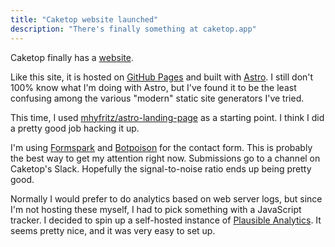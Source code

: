 ```yaml
---
title: "Caketop website launched"
description: "There's finally something at caketop.app"
---
```


Caketop finally has a [website](https://caketop.app/).

Like this site, it is hosted on [GitHub Pages](https://pages.github.com/) and built with [Astro](https://astro.build/).
I still don't 100% know what I'm doing with Astro, but I've found it to be the least confusing among the various "modern" static site generators I've tried.

This time, I used [mhyfritz/astro-landing-page](https://github.com/mhyfritz/astro-landing-page) as a starting point.
I think I did a pretty good job hacking it up.

I'm using [Formspark](https://formspark.io/) and [Botpoison](https://botpoison.com/) for the contact form.
This is probably the best way to get my attention right now.
Submissions go to a channel on Caketop's Slack.
Hopefully the signal-to-noise ratio ends up being pretty good.

Normally I would prefer to do analytics based on web server logs, but since I'm not hosting these myself, I had to pick something with a JavaScript tracker.
I decided to spin up a self-hosted instance of [Plausible Analytics](https://plausible.io/).
It seems pretty nice, and it was very easy to set up.
